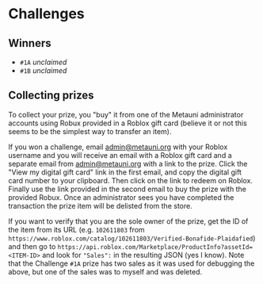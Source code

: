 # Challenges

## Winners

* `#1A` *unclaimed*
* `#1B` *unclaimed*

## Collecting prizes

To collect your prize, you "buy" it from one of the Metauni administrator accounts using Robux provided in a Roblox gift card (believe it or not this seems to be the simplest way to transfer an item). 

If you won a challenge, email <admin@metauni.org> with your Roblox username and you will receive an email with a Roblox gift card and a separate email from <admin@metauni.org> with a link to the prize. Click the "View my digital gift card" link in the first email, and copy the digital gift card number to your clipboard. Then click on the link to redeem on Roblox. Finally use the link provided in the second email to buy the prize with the provided Robux. Once an administrator sees you have completed the transaction the prize item will be delisted from the store.

If you want to verify that you are the sole owner of the prize, get the ID of the item from its URL (e.g. `102611803` from `https://www.roblox.com/catalog/102611803/Verified-Bonafide-Plaidafied`) and then go to `https://api.roblox.com/Marketplace/ProductInfo?assetId=<ITEM-ID>` and look for `"Sales":` in the resulting JSON (yes I know). Note that the Challenge `#1A` prize has two sales as it was used for debugging the above, but one of the sales was to myself and was deleted.
